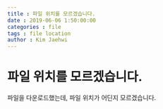 ```yaml
---
title : 파일 위치를 모르겠습니다.
date : 2019-06-06 1:50:00:00
categories : file
tags : file location
author : Kim Jaehwi
---
```


# 파일 위치를 모르겠습니다.

 파일을 다운로드했는데, 파일 위치가 어딘지 모르겠습니다.
